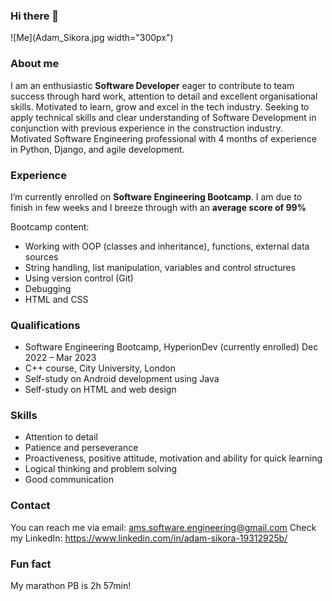 ### Hi there 👋
![Me](Adam_Sikora.jpg width="300px")

### About me
I am an enthusiastic **Software Developer** eager to contribute to team success through hard work, attention to detail and excellent organisational skills. Motivated to learn, grow and excel in the tech industry. Seeking to apply technical skills and clear understanding of Software Development in conjunction with previous experience in the construction industry.
Motivated Software Engineering professional with 4 months of experience in Python, Django, and agile development.

### Experience
I’m currently enrolled on **Software Engineering Bootcamp**. I am due to finish in few weeks and I breeze through with an **average score of 99%**

Bootcamp content:
*	Working with OOP (classes and inheritance), functions, external data sources
*	String handling, list manipulation, variables and control structures
*	Using version control (Git)
*	Debugging
*	HTML and CSS

### Qualifications
*	Software Engineering Bootcamp, HyperionDev (currently enrolled)	Dec 2022 – Mar 2023
*	C++ course, City University, London	
*	Self-study on Android development using Java
*	Self-study on HTML and web design

### Skills
*	Attention to detail
*	Patience and perseverance
*	Proactiveness, positive attitude, motivation and ability for quick learning 
*	Logical thinking and problem solving
*	Good communication

### Contact
You can reach me via email: ams.software.engineering@gmail.com
Check my LinkedIn: https://www.linkedin.com/in/adam-sikora-19312925b/

### Fun fact
My marathon PB is 2h 57min!

